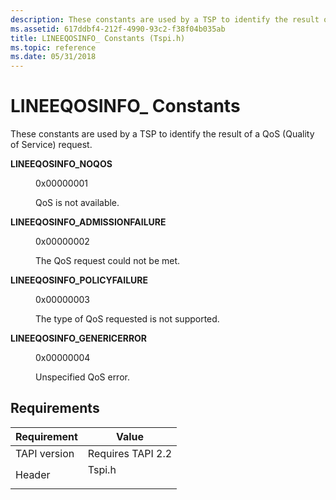 ```yaml
---
description: These constants are used by a TSP to identify the result of a QoS (Quality of Service) request.
ms.assetid: 617ddbf4-212f-4990-93c2-f38f04b035ab
title: LINEEQOSINFO_ Constants (Tspi.h)
ms.topic: reference
ms.date: 05/31/2018
---
```


# LINEEQOSINFO\_ Constants

These constants are used by a TSP to identify the result of a QoS (Quality of Service) request.

<dl> <dt>

<span id="LINEEQOSINFO_NOQOS"></span><span id="lineeqosinfo_noqos"></span>**LINEEQOSINFO\_NOQOS**
</dt> <dd> <dl> <dt>

 0x00000001
</dt> <dt>



QoS is not available.


</dt> </dl> </dd> <dt>

<span id="LINEEQOSINFO_ADMISSIONFAILURE"></span><span id="lineeqosinfo_admissionfailure"></span>**LINEEQOSINFO\_ADMISSIONFAILURE**
</dt> <dd> <dl> <dt>

 0x00000002
</dt> <dt>



The QoS request could not be met.


</dt> </dl> </dd> <dt>

<span id="LINEEQOSINFO_POLICYFAILURE"></span><span id="lineeqosinfo_policyfailure"></span>**LINEEQOSINFO\_POLICYFAILURE**
</dt> <dd> <dl> <dt>

 0x00000003
</dt> <dt>



The type of QoS requested is not supported.


</dt> </dl> </dd> <dt>

<span id="LINEEQOSINFO_GENERICERROR"></span><span id="lineeqosinfo_genericerror"></span>**LINEEQOSINFO\_GENERICERROR**
</dt> <dd> <dl> <dt>

 0x00000004
</dt> <dt>



Unspecified QoS error.


</dt> </dl> </dd> </dl>

## Requirements



| Requirement | Value |
|-------------------------|-----------------------------------------------------------------------------------|
| TAPI version<br/> | Requires TAPI 2.2<br/>                                                      |
| Header<br/>       | <dl> <dt>Tspi.h</dt> </dl> |



 

 




